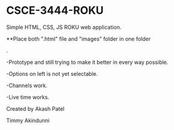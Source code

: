 # CSCE-3444-ROKU
Simple HTML, CSS, JS ROKU web application.

**Place both ".html" file and "images" folder in one folder


.


-Prototype and still trying to make it better in every way possible.

-Options on left is not yet selectable.

-Channels work.

-Live time works.


Created by Akash Patel


Timmy Akindunni

